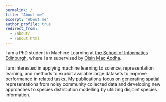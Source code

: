 ```yaml
---
permalink: /
title: "About me"
excerpt: "About me"
author_profile: true
redirect_from: 
  - /about/
  - /about.html
---
```


I am a PhD student in Machine Learning at [the School of Informatics Edinburgh](https://www.ed.ac.uk/informatics), where I am supervised by [Oisin Mac Aodha](https://homepages.inf.ed.ac.uk/omacaod/).

I am interested in applying machine learning to science, representation learning, and methods to exploit available large datasets to improve performance in related tasks. My publications focus on generating spatial representations from noisy community collected data and developing new approaches to species distribution modelling by utilizing disjoint species information. 
